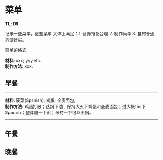 # 菜单
**TL; DR**  

记录一些菜单。这些菜单 大体上满足：1. 营养搭配合理 2. 制作简单 3. 食材普通方便好买。

菜单的格式:  

**材料**: xxx; yyy etc.  
**制作方法**: xxx.

## 早餐 
---  

**材料**: 菠菜(Spanish); 鸡蛋; 全麦面包;  
**制作方法**: 鸡蛋打散；热锅下油；保持大火下鸡蛋和全麦面包；过大概15s下Spanish；整体翻一个面；保持一下可以出锅。   

---

## 午餐

## 晚餐
